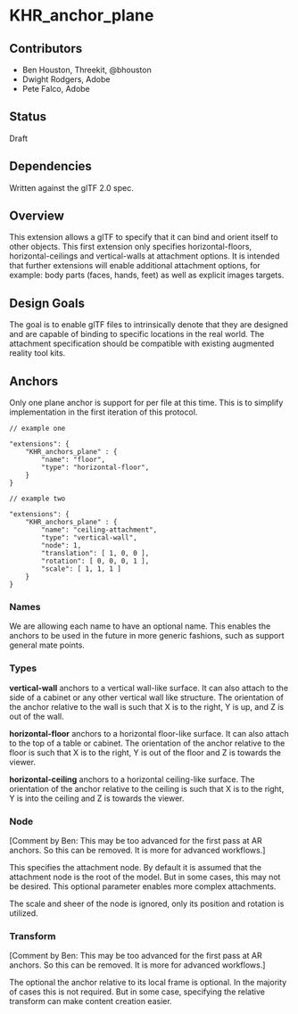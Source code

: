 # KHR_anchor_plane

## Contributors

- Ben Houston, Threekit, @bhouston
- Dwight Rodgers, Adobe
- Pete Falco, Adobe

## Status

Draft

## Dependencies

Written against the glTF 2.0 spec.

## Overview

This extension allows a glTF to specify that it can bind and orient itself to other objects.  This first extension only specifies horizontal-floors, horizontal-ceilings and vertical-walls at attachment options.  It is intended that further extensions will enable additional attachment options, for example: body parts (faces, hands, feet) as well as explicit images targets.

## Design Goals

The goal is to enable glTF files to intrinsically denote that they are designed and are capable of binding to specific locations in the real world.  The attachment specification should be compatible with existing augmented reality tool kits.

## Anchors

Only one plane anchor is support for per file at this time.  This is to simplify implementation in the first iteration of this protocol.

```
// example one

"extensions": {
    "KHR_anchors_plane" : {
        "name": "floor",
        "type": "horizontal-floor",
    }
}

// example two

"extensions": {
    "KHR_anchors_plane" : {
        "name": "ceiling-attachment",
        "type": "vertical-wall",
        "node": 1,
        "translation": [ 1, 0, 0 ],
        "rotation": [ 0, 0, 0, 1 ],
        "scale": [ 1, 1, 1 ]
    }
}
```

### Names

We are allowing each name to have an optional name.  This enables the anchors to be used in the future in more generic fashions, such as support general mate points.

### Types

**vertical-wall** anchors to a vertical wall-like surface.  It can also attach to the side of a cabinet or any other vertical wall like structure.  The orientation of the anchor relative to the wall is such that X is to the right, Y is up, and Z is out of the wall.

**horizontal-floor** anchors to a horizontal floor-like surface.  It can also attach to the top of a table or cabinet.  The orientation of the anchor relative to the floor is such that X is to the right, Y is out of the floor and Z is towards the viewer.

**horizontal-ceiling** anchors to a horizontal ceiling-like surface.  The orientation of the anchor relative to the ceiling is such that X is to the right, Y is into the ceiling and Z is towards the viewer.

### Node

[Comment by Ben: This may be too advanced for the first pass at AR anchors.  So this can be removed.  It is more for advanced workflows.]

This specifies the attachment node.  By default it is assumed that the attachment node is the root of the model.  But in some cases, this may not be desired.  This optional parameter enables more complex attachments.

The scale and sheer of the node is ignored, only its position and rotation is utilized.

### Transform

[Comment by Ben: This may be too advanced for the first pass at AR anchors.  So this can be removed.  It is more for advanced workflows.]

The optional the anchor relative to its local frame is optional.  In the majority of cases this is not required.  But in some case, specifying the relative transform can make content creation easier.
